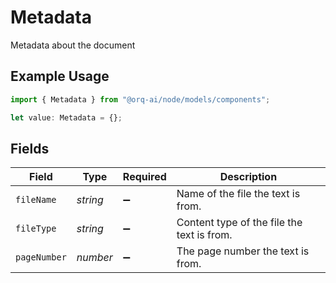 # Metadata

Metadata about the document

## Example Usage

```typescript
import { Metadata } from "@orq-ai/node/models/components";

let value: Metadata = {};
```

## Fields

| Field                                      | Type                                       | Required                                   | Description                                |
| ------------------------------------------ | ------------------------------------------ | ------------------------------------------ | ------------------------------------------ |
| `fileName`                                 | *string*                                   | :heavy_minus_sign:                         | Name of the file the text is from.         |
| `fileType`                                 | *string*                                   | :heavy_minus_sign:                         | Content type of the file the text is from. |
| `pageNumber`                               | *number*                                   | :heavy_minus_sign:                         | The page number the text is from.          |